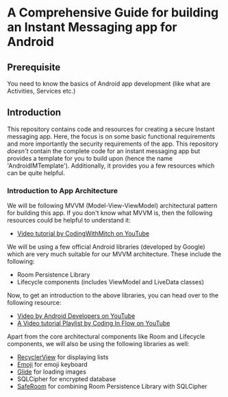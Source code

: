 # A Comprehensive Guide for building an Instant Messaging app for Android

## Prerequisite
You need to know the basics of Android app development (like what are Activities, Services etc.)

## Introduction

This repository contains code and resources for creating a secure Instant messaging app. Here, the focus is on some basic functional requirements and more importantly the security requirements of the app. This repository *doesn't* contain the complete code for an instant messaging app but provides a template for you to build upon (hence the name 'AndroidIMTemplate'). Additionally, it provides you a few resources which can be quite helpful.


### Introduction to App Architecture
We will be following MVVM (Model-View-ViewModel) architectural pattern for building this app. If you don't know what MVVM is, then the following resources could be helpful to understand it:

 - [Video tutorial by CodingWithMitch on YouTube](https://www.youtube.com/watch?v=ijXjCtCXcN4)

We will be using a few official Android libraries (developed by Google) which are very much suitable for our MVVM architecture. These include the following:

 - Room Persistence Library
 - Lifecycle components (includes ViewModel and LiveData classes)

Now, to get an introduction to the above libraries, you can head over to the following resource:

 - [Video by Android Developers on YouTube](https://www.youtube.com/watch?v=7p22cSzniBM)
 - [A Video tutorial Playlist by Coding In Flow on YouTube](https://www.youtube.com/watch?v=ARpn-1FPNE4&list=PLrnPJCHvNZuDihTpkRs6SpZhqgBqPU118)

Apart from the core architectural components like Room and Lifecycle components, we will also be using the following libraries as well:

 - [RecyclerView](https://developer.android.com/jetpack/androidx/releases/recyclerview) for displaying lists
 - [Emoji](https://github.com/vanniktech/Emoji) for emoji keyboard
 - [Glide](https://github.com/bumptech/glide) for loading images
 - SQLCipher for encrypted database
 - [SafeRoom](https://github.com/commonsguy/cwac-saferoom) for combining Room Persistence Library with SQLCipher
